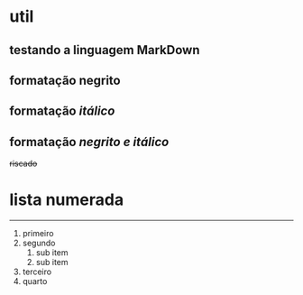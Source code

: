 # util
## testando a **linguagem MarkDown**
## formatação **negrito**
## formatação *itálico*
## formatação __*negrito e itálico*__
~~riscado~~
# lista numerada
---
1. primeiro
2. segundo
   1. sub item
   2. sub item
3. terceiro
4. quarto
